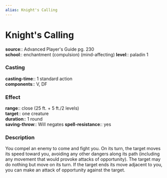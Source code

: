 ```yaml
---
alias: Knight's Calling
---
```


# Knight's Calling 

**source**:: Advanced Player's Guide pg. 230  
**school**:: enchantment (compulsion) (mind-affecting)
**level**:: paladin 1

### Casting 

**casting-time**:: 1 standard action  
**components**:: V, DF

### Effect 

**range**:: close (25 ft. + 5 ft./2 levels)  
**target**:: one creature  
**duration**:: 1 round  
**saving-throw**:: Will negates
**spell-resistance**:: yes

### Description 

You compel an enemy to come and fight you. On its turn, the target moves its speed toward you, avoiding any other dangers along its path (including any movement that would provoke attacks of opportunity). The target may do nothing but move on its turn. If the target ends its move adjacent to you, you can make an attack of opportunity against the target.
